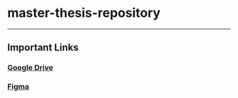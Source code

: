 # master-thesis-repository
---
## Important Links
### [Google Drive](https://drive.google.com/drive/folders/14wGy7ov1FCh4fVoLwjFcMb3xYfXxYsLm?usp=drive_link)
### [Figma](https://www.figma.com/design/43z63QWcWMAaGqowHk1Yp1/master-thesis-design?node-id=11-1833&t=uW62QYp3NzVyESvQ-1)
